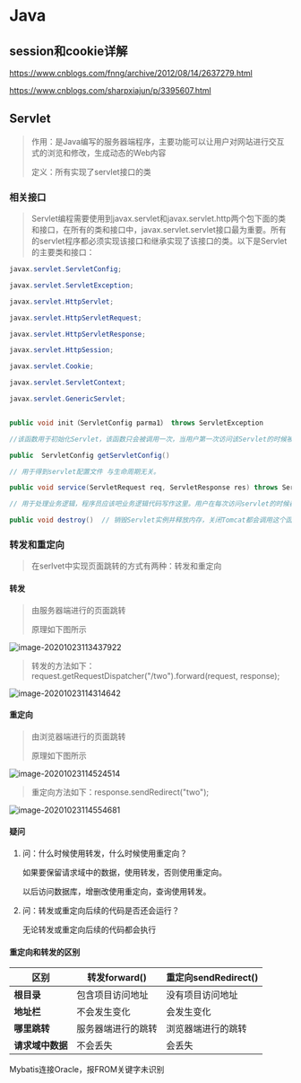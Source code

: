 # Java

## session和cookie详解

https://www.cnblogs.com/fnng/archive/2012/08/14/2637279.html

https://www.cnblogs.com/sharpxiajun/p/3395607.html

## Servlet

> 作用：是Java编写的服务器端程序，主要功能可以让用户对网站进行交互式的浏览和修改，生成动态的Web内容
>
> 定义：所有实现了servlet接口的类

### 相关接口

>   Servlet编程需要使用到javax.servlet和javax.servlet.http两个包下面的类和接口，在所有的类和接口中，javax.servlet.servlet接口最为重要。所有的servlet程序都必须实现该接口和继承实现了该接口的类。以下是Servlet的主要类和接口：

```java
javax.servlet.ServletConfig;

javax.servlet.ServletException;

javax.servlet.HttpServlet;

javax.servlet.HttpServletRequest;

javax.servlet.HttpServletResponse;

javax.servlet.HttpSession;

javax.servlet.Cookie;

javax.servlet.ServletContext;

javax.servlet.GenericServlet;


public void init（ServletConfig parma1） throws ServletException

//该函数用于初始化Servlet，该函数只会被调用一次，当用户第一次访问该Servlet的时候被调用

public  ServletConfig getServletConfig()   

// 用于得到servlet配置文件 与生命周期无关。

public void service(ServletRequest req, ServletResponse res) throws ServletException, IOException

// 用于处理业务逻辑，程序员应该吧业务逻辑代码写作这里。用户在每次访问servlet的时候都会被调用，ServletRequest对象用于获得客户端信息，ServletResponse对象用于向客户端（浏览器）返回信息

public void destroy()  // 销毁Servlet实例并释放内存，关闭Tomcat都会调用这个函数。
```



### 转发和重定向

> 在serlvet中实现页面跳转的方式有两种：转发和重定向

#### 转发

> 由服务器端进行的页面跳转
>
> 原理如下图所示

![image-20201023113437922](F:\Other\Typora\Image\image-20201023113437922.png)

> 转发的方法如下：request.getRequestDispatcher("/two").forward(request, response);

![image-20201023114314642](F:\Other\Typora\Image\image-20201023114314642.png)

#### 重定向

> 由浏览器端进行的页面跳转
>
> 原理如下图所示

![image-20201023114524514](F:\Other\Typora\Image\image-20201023114524514.png)

> 重定向方法如下：response.sendRedirect("two");

![image-20201023114554681](F:\Other\Typora\Image\image-20201023114554681.png)

#### 疑问

1. 问：什么时候使用转发，什么时候使用重定向？

   如果要保留请求域中的数据，使用转发，否则使用重定向。

   以后访问数据库，增删改使用重定向，查询使用转发。

2. 问：转发或重定向后续的代码是否还会运行？

   无论转发或重定向后续的代码都会执行

#### 重定向和转发的区别

| **区别**         | **转发forward()**  | **重定向sendRedirect()** |
| ---------------- | ------------------ | ------------------------ |
| **根目录**       | 包含项目访问地址   | 没有项目访问地址         |
| **地址栏**       | 不会发生变化       | 会发生变化               |
| **哪里跳转**     | 服务器端进行的跳转 | 浏览器端进行的跳转       |
| **请求域中数据** | 不会丢失           | 会丢失                   |



Mybatis连接Oracle，报FROM关键字未识别